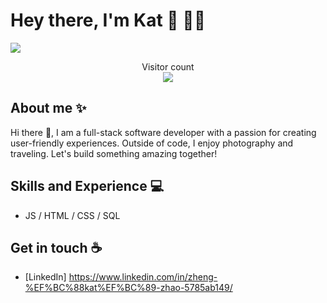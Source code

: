 # Hey there, I'm Kat :wave: 👩‍💻

<img src="https://github.com/user-attachments/assets/7e628eeb-7547-453f-8237-138678c2e75b"
 />

<p align="center"> 
  Visitor count<br>
  <img src="https://profile-counter.glitch.me/KatttZ/count.svg" />
</p>

## About me  ✨

Hi there 👋, I am a full-stack software developer with a passion for creating user-friendly experiences. Outside of code, I enjoy photography and traveling. Let's build something amazing together!

## Skills and Experience  💻 
-  JS / HTML / CSS / SQL


## Get in touch  :coffee:

- [LinkedIn] https://www.linkedin.com/in/zheng-%EF%BC%88kat%EF%BC%89-zhao-5785ab149/
